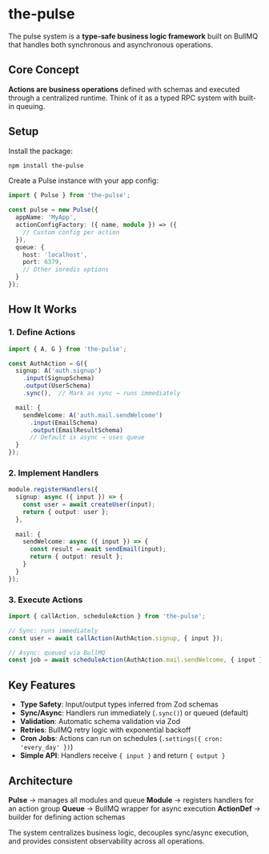 # the-pulse

The pulse system is a **type-safe business logic framework** built on BullMQ that handles both synchronous and asynchronous operations.

## Core Concept

**Actions are business operations** defined with schemas and executed through a centralized runtime. Think of it as a typed RPC system with built-in queuing.

## Setup

Install the package:

```bash
npm install the-pulse
```

Create a Pulse instance with your app config:

```typescript
import { Pulse } from 'the-pulse';

const pulse = new Pulse({
  appName: 'MyApp',
  actionConfigFactory: ({ name, module }) => ({
    // Custom config per action
  }),
  queue: {
    host: 'localhost',
    port: 6379,
    // Other ioredis options
  }
});
```

## How It Works

### 1. **Define Actions**
```typescript
import { A, G } from 'the-pulse';

const AuthAction = G({
  signup: A('auth.signup')
    .input(SignupSchema)
    .output(UserSchema)
    .sync(),  // Mark as sync → runs immediately

  mail: {
    sendWelcome: A('auth.mail.sendWelcome')
      .input(EmailSchema)
      .output(EmailResultSchema)
      // Default is async → uses queue
  }
});
```

### 2. **Implement Handlers**
```typescript
module.registerHandlers({
  signup: async ({ input }) => {
    const user = await createUser(input);
    return { output: user };
  },
  
  mail: {
    sendWelcome: async ({ input }) => {
      const result = await sendEmail(input);
      return { output: result };
    }
  }
});
```

### 3. **Execute Actions**
```typescript
import { callAction, scheduleAction } from 'the-pulse';

// Sync: runs immediately
const user = await callAction(AuthAction.signup, { input });

// Async: queued via BullMQ
const job = await scheduleAction(AuthAction.mail.sendWelcome, { input });
```

## Key Features

- **Type Safety**: Input/output types inferred from Zod schemas
- **Sync/Async**: Handlers run immediately (`.sync()`) or queued (default)
- **Validation**: Automatic schema validation via Zod
- **Retries**: BullMQ retry logic with exponential backoff
- **Cron Jobs**: Actions can run on schedules (`.settings({ cron: 'every_day' })`)
- **Simple API**: Handlers receive `{ input }` and return `{ output }`

## Architecture

**Pulse** → manages all modules and queue
**Module** → registers handlers for an action group
**Queue** → BullMQ wrapper for async execution
**ActionDef** → builder for defining action schemas

The system centralizes business logic, decouples sync/async execution, and provides consistent observability across all operations.
